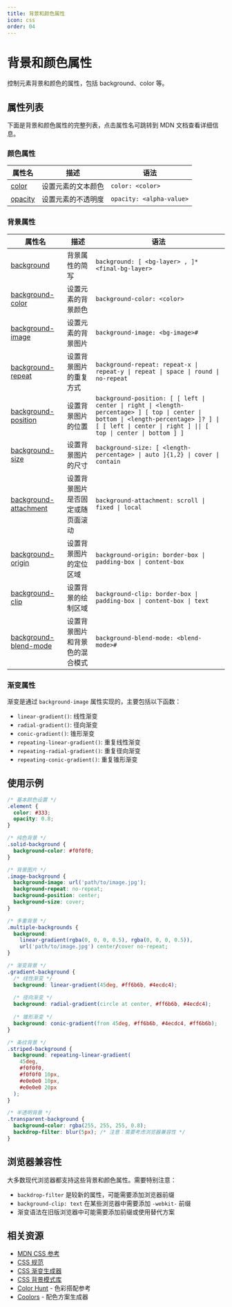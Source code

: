 ```yaml
---
title: 背景和颜色属性
icon: css
order: 04
---
```


# 背景和颜色属性

控制元素背景和颜色的属性，包括 background、color 等。

## 属性列表

下面是背景和颜色属性的完整列表，点击属性名可跳转到 MDN 文档查看详细信息。

### 颜色属性

| 属性名 | 描述 | 语法 |
|-------|------|------|
| [color](https://developer.mozilla.org/zh-CN/docs/Web/CSS/color) | 设置元素的文本颜色 | `color: <color>` |
| [opacity](https://developer.mozilla.org/zh-CN/docs/Web/CSS/opacity) | 设置元素的不透明度 | `opacity: <alpha-value>` |

### 背景属性

| 属性名 | 描述 | 语法 |
|-------|------|------|
| [background](https://developer.mozilla.org/zh-CN/docs/Web/CSS/background) | 背景属性的简写 | `background: [ <bg-layer> , ]* <final-bg-layer>` |
| [background-color](https://developer.mozilla.org/zh-CN/docs/Web/CSS/background-color) | 设置元素的背景颜色 | `background-color: <color>` |
| [background-image](https://developer.mozilla.org/zh-CN/docs/Web/CSS/background-image) | 设置元素的背景图片 | `background-image: <bg-image>#` |
| [background-repeat](https://developer.mozilla.org/zh-CN/docs/Web/CSS/background-repeat) | 设置背景图片的重复方式 | `background-repeat: repeat-x \| repeat-y \| repeat \| space \| round \| no-repeat` |
| [background-position](https://developer.mozilla.org/zh-CN/docs/Web/CSS/background-position) | 设置背景图片的位置 | `background-position: [ [ left \| center \| right \| <length-percentage> ] [ top \| center \| bottom \| <length-percentage> ]? ] \| [ [ left \| center \| right ] \|\| [ top \| center \| bottom ] ]` |
| [background-size](https://developer.mozilla.org/zh-CN/docs/Web/CSS/background-size) | 设置背景图片的尺寸 | `background-size: [ <length-percentage> \| auto ]{1,2} \| cover \| contain` |
| [background-attachment](https://developer.mozilla.org/zh-CN/docs/Web/CSS/background-attachment) | 设置背景图片是否固定或随页面滚动 | `background-attachment: scroll \| fixed \| local` |
| [background-origin](https://developer.mozilla.org/zh-CN/docs/Web/CSS/background-origin) | 设置背景图片的定位区域 | `background-origin: border-box \| padding-box \| content-box` |
| [background-clip](https://developer.mozilla.org/zh-CN/docs/Web/CSS/background-clip) | 设置背景的绘制区域 | `background-clip: border-box \| padding-box \| content-box \| text` |
| [background-blend-mode](https://developer.mozilla.org/zh-CN/docs/Web/CSS/background-blend-mode) | 设置背景图片和背景色的混合模式 | `background-blend-mode: <blend-mode>#` |

### 渐变属性

渐变是通过 `background-image` 属性实现的，主要包括以下函数：

- `linear-gradient()`: 线性渐变
- `radial-gradient()`: 径向渐变
- `conic-gradient()`: 锥形渐变
- `repeating-linear-gradient()`: 重复线性渐变
- `repeating-radial-gradient()`: 重复径向渐变
- `repeating-conic-gradient()`: 重复锥形渐变

## 使用示例

```css
/* 基本颜色设置 */
.element {
  color: #333;
  opacity: 0.8;
}

/* 纯色背景 */
.solid-background {
  background-color: #f0f0f0;
}

/* 背景图片 */
.image-background {
  background-image: url('path/to/image.jpg');
  background-repeat: no-repeat;
  background-position: center;
  background-size: cover;
}

/* 多重背景 */
.multiple-backgrounds {
  background: 
    linear-gradient(rgba(0, 0, 0, 0.5), rgba(0, 0, 0, 0.5)),
    url('path/to/image.jpg') center/cover no-repeat;
}

/* 渐变背景 */
.gradient-background {
  /* 线性渐变 */
  background: linear-gradient(45deg, #ff6b6b, #4ecdc4);
  
  /* 径向渐变 */
  background: radial-gradient(circle at center, #ff6b6b, #4ecdc4);
  
  /* 锥形渐变 */
  background: conic-gradient(from 45deg, #ff6b6b, #4ecdc4, #ff6b6b);
}

/* 条纹背景 */
.striped-background {
  background: repeating-linear-gradient(
    45deg,
    #f0f0f0,
    #f0f0f0 10px,
    #e0e0e0 10px,
    #e0e0e0 20px
  );
}

/* 半透明背景 */
.transparent-background {
  background-color: rgba(255, 255, 255, 0.8);
  backdrop-filter: blur(5px); /* 注意：需要考虑浏览器兼容性 */
}
```

## 浏览器兼容性

大多数现代浏览器都支持这些背景和颜色属性。需要特别注意：

- `backdrop-filter` 是较新的属性，可能需要添加浏览器前缀
- `background-clip: text` 在某些浏览器中需要添加 `-webkit-` 前缀
- 渐变语法在旧版浏览器中可能需要添加前缀或使用替代方案

## 相关资源

- [MDN CSS 参考](https://developer.mozilla.org/zh-CN/docs/Web/CSS/Reference)
- [CSS 规范](https://www.w3.org/Style/CSS/)
- [CSS 渐变生成器](https://cssgradient.io/)
- [CSS 背景模式库](https://www.toptal.com/designers/subtlepatterns/)
- [Color Hunt](https://colorhunt.co/) - 色彩搭配参考
- [Coolors](https://coolors.co/) - 配色方案生成器
